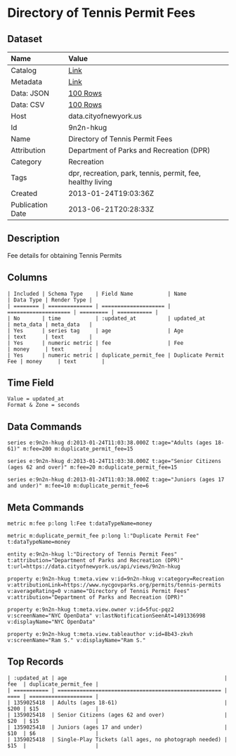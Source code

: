 # Directory of Tennis Permit Fees

## Dataset

| Name | Value |
| :--- | :---- |
| Catalog | [Link](https://catalog.data.gov/dataset/directory-of-tennis-permit-fees-f77de) |
| Metadata | [Link](https://data.cityofnewyork.us/api/views/9n2n-hkug) |
| Data: JSON | [100 Rows](https://data.cityofnewyork.us/api/views/9n2n-hkug/rows.json?max_rows=100) |
| Data: CSV | [100 Rows](https://data.cityofnewyork.us/api/views/9n2n-hkug/rows.csv?max_rows=100) |
| Host | data.cityofnewyork.us |
| Id | 9n2n-hkug |
| Name | Directory of Tennis Permit Fees |
| Attribution | Department of Parks and Recreation (DPR) |
| Category | Recreation |
| Tags | dpr, recreation, park, tennis, permit, fee, healthy living |
| Created | 2013-01-24T19:03:36Z |
| Publication Date | 2013-06-21T20:28:33Z |

## Description

Fee details for obtaining Tennis Permits

## Columns

```ls
| Included | Schema Type    | Field Name           | Name                 | Data Type | Render Type |
| ======== | ============== | ==================== | ==================== | ========= | =========== |
| No       | time           | :updated_at          | updated_at           | meta_data | meta_data   |
| Yes      | series tag     | age                  | Age                  | text      | text        |
| Yes      | numeric metric | fee                  | Fee                  | money     | text        |
| Yes      | numeric metric | duplicate_permit_fee | Duplicate Permit Fee | money     | text        |
```

## Time Field

```ls
Value = updated_at
Format & Zone = seconds
```

## Data Commands

```ls
series e:9n2n-hkug d:2013-01-24T11:03:38.000Z t:age="Adults (ages 18-61)" m:fee=200 m:duplicate_permit_fee=15

series e:9n2n-hkug d:2013-01-24T11:03:38.000Z t:age="Senior Citizens (ages 62 and over)" m:fee=20 m:duplicate_permit_fee=15

series e:9n2n-hkug d:2013-01-24T11:03:38.000Z t:age="Juniors (ages 17 and under)" m:fee=10 m:duplicate_permit_fee=6
```

## Meta Commands

```ls
metric m:fee p:long l:Fee t:dataTypeName=money

metric m:duplicate_permit_fee p:long l:"Duplicate Permit Fee" t:dataTypeName=money

entity e:9n2n-hkug l:"Directory of Tennis Permit Fees" t:attribution="Department of Parks and Recreation (DPR)" t:url=https://data.cityofnewyork.us/api/views/9n2n-hkug

property e:9n2n-hkug t:meta.view v:id=9n2n-hkug v:category=Recreation v:attributionLink=https://www.nycgovparks.org/permits/tennis-permits v:averageRating=0 v:name="Directory of Tennis Permit Fees" v:attribution="Department of Parks and Recreation (DPR)"

property e:9n2n-hkug t:meta.view.owner v:id=5fuc-pqz2 v:screenName="NYC OpenData" v:lastNotificationSeenAt=1491336998 v:displayName="NYC OpenData"

property e:9n2n-hkug t:meta.view.tableauthor v:id=8b43-zkvh v:screenName="Ram S." v:displayName="Ram S."
```

## Top Records

```ls
| :updated_at | age                                                  | fee  | duplicate_permit_fee | 
| =========== | ==================================================== | ==== | ==================== | 
| 1359025418  | Adults (ages 18-61)                                  | $200 | $15                  | 
| 1359025418  | Senior Citizens (ages 62 and over)                   | $20  | $15                  | 
| 1359025418  | Juniors (ages 17 and under)                          | $10  | $6                   | 
| 1359025418  | Single-Play Tickets (all ages, no photograph needed) | $15  |                      | 
```